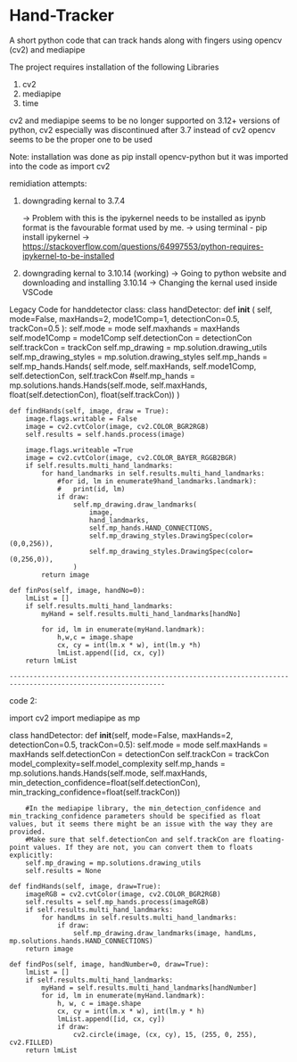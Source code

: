 # Hand-Tracker
A short python code that can track hands along with fingers using opencv (cv2) and mediapipe

The project requires installation of the following Libraries
1) cv2
2) mediapipe
3) time

cv2 and mediapipe seems to be no longer supported on 3.12+ versions of python, cv2 especially was discontinued after 3.7
instead of cv2 opencv seems to be the proper one to be used

Note: installation was done as
pip install opencv-python
but it was imported into the code as
import cv2

remidiation attempts:
1) downgrading kernal to 3.7.4

    -> Problem with this is the ipykernel needs to be installed as ipynb format is the favourable format used by me.
    -> using terminal - pip install ipykernel
    -> https://stackoverflow.com/questions/64997553/python-requires-ipykernel-to-be-installed
   
3) downgrading kernal to 3.10.14 (working)
    -> Going to python website and downloading and installing 3.10.14
    -> Changing the kernal used inside VSCode






Legacy Code for handdetector  class:
class handDetector:
    def __init__ (
        self, mode=False, maxHands=2, mode1Comp=1, detectionCon=0.5, trackCon=0.5
    ):
        self.mode = mode
        self.maxhands = maxHands
        self.mode1Comp = mode1Comp
        self.detectionCon = detectionCon
        self.trackCon = trackCon
        self.mp_drawing = mp.solution.drawing_utils
        self.mp_drawing_styles = mp.solution.drawing_styles
        self.mp_hands = self.mp_hands.Hands(
            self.mode, self.maxHands, self.mode1Comp, self.detectionCon, self.trackCon #self.mp_hands = mp.solutions.hands.Hands(self.mode, self.maxHands, float(self.detectionCon), float(self.trackCon))
        )
    
    def findHands(self, image, draw = True):
        image.flags.writable = False
        image = cv2.cvtColor(image, cv2.COLOR_BGR2RGB)
        self.results = self.hands.process(image)
        
        image.flags.writeable =True
        image = cv2.cvtColor(image, cv2.COLOR_BAYER_RGGB2BGR)
        if self.results.multi_hand_landmarks:
            for hand_landmarks in self.results.multi_hand_landmarks:
                #for id, lm in enumerate9hand_landmarks.landmark):
                #   print(id, lm)
                if draw:
                    self.mp_drawing.draw_landmarks(
                        image,
                        hand_landmarks,
                        self.mp_hands.HAND_CONNECTIONS,
                        self.mp_drawing_styles.DrawingSpec(color=(0,0,256)),
                        self.mp_drawing_styles.DrawingSpec(color=(0,256,0)),
                    )
            return image
        
    def finPos(self, image, handNo=0):
        lmList = []
        if self.results.multi_hand_landmarks:
            myHand = self.results.multi_hand_landmarks[handNo]
            
            for id, lm in enumerate(myHand.landmark):
                h,w,c = image.shape
                cx, cy = int(lm.x * w), int(lm.y *h)
                lmList.append([id, cx, cy])
        return lmList
    
    -------------------------------------------------------------------------------------------------------------

code 2:

import cv2
import mediapipe as mp

class handDetector:
    def __init__(self, mode=False, maxHands=2, detectionCon=0.5, trackCon=0.5):
        self.mode = mode
        self.maxHands = maxHands
        self.detectionCon = detectionCon
        self.trackCon = trackCon
        model_complexity=self.model_complexity
        self.mp_hands = mp.solutions.hands.Hands(self.mode, self.maxHands, min_detection_confidence=float(self.detectionCon), min_tracking_confidence=float(self.trackCon))

        #In the mediapipe library, the min_detection_confidence and min_tracking_confidence parameters should be specified as float values, but it seems there might be an issue with the way they are provided.
        #Make sure that self.detectionCon and self.trackCon are floating-point values. If they are not, you can convert them to floats explicitly:
        self.mp_drawing = mp.solutions.drawing_utils
        self.results = None

    def findHands(self, image, draw=True):
        imageRGB = cv2.cvtColor(image, cv2.COLOR_BGR2RGB)
        self.results = self.mp_hands.process(imageRGB)
        if self.results.multi_hand_landmarks:
            for handLms in self.results.multi_hand_landmarks:
                if draw:
                    self.mp_drawing.draw_landmarks(image, handLms, mp.solutions.hands.HAND_CONNECTIONS)
        return image

    def findPos(self, image, handNumber=0, draw=True):
        lmList = []
        if self.results.multi_hand_landmarks:
            myHand = self.results.multi_hand_landmarks[handNumber]
            for id, lm in enumerate(myHand.landmark):
                h, w, c = image.shape
                cx, cy = int(lm.x * w), int(lm.y * h)
                lmList.append([id, cx, cy])
                if draw:
                    cv2.circle(image, (cx, cy), 15, (255, 0, 255), cv2.FILLED)
        return lmList
